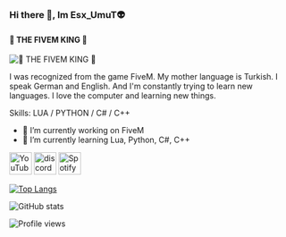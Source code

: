 ### Hi there 👋, Im Esx_UmuT👽
####  👑 THE FIVEM KING  👑 
![ 👑 THE FIVEM KING  👑 ](https://i.hizliresim.com/excnwa4.gif)

I was recognized from the game FiveM. My mother language is Turkish. I speak German and English. And I'm constantly trying to learn new languages. I love the computer and learning new things.

Skills: LUA / PYTHON / C# / C++

- 🔭 I’m currently working on FiveM 
- 🌱 I’m currently learning Lua, Python, C#, C++ 


[<img src='https://cdn.jsdelivr.net/npm/simple-icons@3.0.1/icons/youtube.svg' alt='YouTube' height='40'>](https://www.youtube.com/EsxUmuTOfficial)  [<img src='https://cdn.jsdelivr.net/npm/simple-icons@3.0.1/icons/discord.svg' alt='discord' height='40'>](https://discord.gg/invite/esx) [<img
src='https://cdn.jsdelivr.net/npm/simple-icons@3.0.1/icons/spotify.svg' alt='Spotify' height='40'>](https://open.spotify.com/artist/0xsXRiItX2iEiONQ9NBoGy?si=oNECzvwMSaaEqg_wcYVh6w&nd=1)

[![Top Langs](https://github-readme-stats.vercel.app/api/top-langs/?username=esxumut)](https://github.com/anuraghazra/github-readme-stats)

![GitHub stats](https://github-readme-stats.vercel.app/api?username=esxumut&show_icons=true)  

![Profile views](https://gpvc.arturio.dev/esxumut)  
